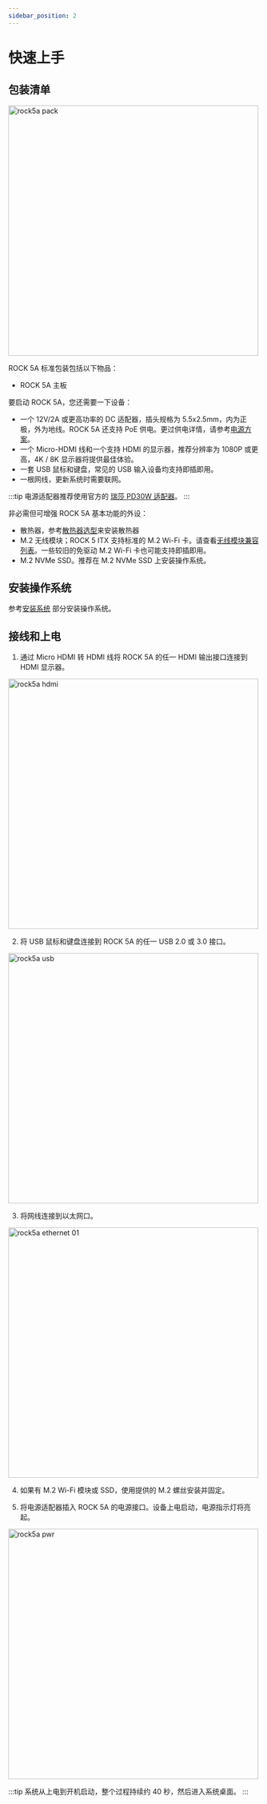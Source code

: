```yaml
---
sidebar_position: 2
---
```


# 快速上手

## 包装清单

<img src="/img/rock5a/rock5a-package.webp" width="500" alt="rock5a pack" />

ROCK 5A 标准包装包括以下物品：

- ROCK 5A 主板

要启动 ROCK 5A，您还需要一下设备：

- 一个 12V/2A 或更高功率的 DC 适配器，插头规格为 5.5x2.5mm，内为正极，外为地线。ROCK 5A 还支持 PoE 供电。更过供电详情，请参考[电源方案](./power-supply)。
- 一个 Micro-HDMI 线和一个支持 HDMI 的显示器，推荐分辨率为 1080P 或更高，4K / 8K 显示器将提供最佳体验。
- 一套 USB 鼠标和键盘，常见的 USB 输入设备均支持即插即用。
- 一根网线，更新系统时需要联网。

:::tip
电源适配器推荐使用官方的 [瑞莎 PD30W 适配器](../accessories-guides/pd30w)。
:::

非必需但可增强 ROCK 5A 基本功能的外设：

- 散热器，参考[散热器选型](./interface-usage/fan)来安装散热器
- M.2 无线模块；ROCK 5 ITX 支持标准的 M.2 Wi-Fi 卡。请查看[无线模块兼容列表](./interface-usage/pcie-e-key#wifi--bt-支持模块列表)。一些较旧的免驱动 M.2 Wi-Fi 卡也可能支持即插即用。
- M.2 NVMe SSD。推荐在 M.2 NVMe SSD 上安装操作系统。

## 安装操作系统

参考[安装系统](./install-os/) 部分安装操作系统。

## 接线和上电

1. 通过 Micro HDMI 转 HDMI 线将 ROCK 5A 的任一 HDMI 输出接口连接到 HDMI 显示器。

<img src="/img/rock5a/rock5a_hdmi.webp" width="500" alt="rock5a hdmi" />

2. 将 USB 鼠标和键盘连接到 ROCK 5A 的任一 USB 2.0 或 3.0 接口。

<img src="/img/rock5a/rock5a_usb.webp" width="500" alt="rock5a usb" />

3. 将网线连接到以太网口。

<img src="/img/rock5a/rock5a_ethernet_01.webp" width="500" alt="rock5a ethernet 01" />

4. 如果有 M.2 Wi-Fi 模块或 SSD，使用提供的 M.2 螺丝安装并固定。

5. 将电源适配器插入 ROCK 5A 的电源接口。设备上电启动，电源指示灯将亮起。

<img src="/img/rock5a/rock5a_power.webp" alt="rock5a pwr" width="500" />

:::tip
系统从上电到开机启动，整个过程持续约 40 秒，然后进入系统桌面。
:::
